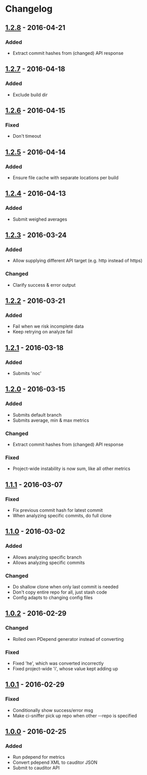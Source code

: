 # Changelog


## [1.2.8] - 2016-04-21
### Added
- Extract commit hashes from (changed) API response


## [1.2.7] - 2016-04-18
### Added
- Exclude build dir


## [1.2.6] - 2016-04-15
### Fixed
- Don't timeout


## [1.2.5] - 2016-04-14
### Added
- Ensure file cache with separate locations per build


## [1.2.4] - 2016-04-13
### Added
- Submit weighed averages


## [1.2.3] - 2016-03-24
### Added
- Allow supplying different API target (e.g. http instead of https)

### Changed
- Clarify success & error output


## [1.2.2] - 2016-03-21
### Added
- Fail when we risk incomplete data
- Keep retrying on analyze fail


## [1.2.1] - 2016-03-18
### Added
- Submits 'noc'


## [1.2.0] - 2016-03-15
### Added
- Submits default branch
- Submits average, min & max metrics

### Changed
- Extract commit hashes from (changed) API response

### Fixed
- Project-wide instability is now sum, like all other metrics


## [1.1.1] - 2016-03-07
### Fixed
- Fix previous commit hash for latest commit
- When analyzing specific commits, do full clone


## [1.1.0] - 2016-03-02
### Added
- Allows analyzing specific branch
- Allows analyzing specific commits

### Changed
- Do shallow clone when only last commit is needed
- Don't copy entire repo for all, just stash code
- Config adapts to changing config files


## [1.0.2] - 2016-02-29
### Changed
- Rolled own PDepend generator instead of converting

### Fixed
- Fixed 'he', which was converted incorrectly
- Fixed project-wide 'i', whose value kept adding up


## [1.0.1] - 2016-02-29
### Fixed
- Conditionally show success/error msg
- Make ci-sniffer pick up repo when other --repo is specified


## [1.0.0] - 2016-02-25
### Added
- Run pdepend for metrics
- Convert pdepend XML to cauditor JSON
- Submit to cauditor API


[1.0.0]: https://github.com/cauditor/php-analyzer/compare/cdcffeec68ccee59efdee5dd056ea5456b6e4b09...1.0.0
[1.0.1]: https://github.com/cauditor/php-analyzer/compare/1.0.0...1.0.1
[1.0.2]: https://github.com/cauditor/php-analyzer/compare/1.0.1...1.0.2
[1.1.0]: https://github.com/cauditor/php-analyzer/compare/1.0.2...1.1.0
[1.1.1]: https://github.com/cauditor/php-analyzer/compare/1.1.0...1.1.1
[1.2.0]: https://github.com/cauditor/php-analyzer/compare/1.1.1...1.2.0
[1.2.1]: https://github.com/cauditor/php-analyzer/compare/1.2.0...1.2.1
[1.2.2]: https://github.com/cauditor/php-analyzer/compare/1.2.1...1.2.2
[1.2.3]: https://github.com/cauditor/php-analyzer/compare/1.2.2...1.2.3
[1.2.4]: https://github.com/cauditor/php-analyzer/compare/1.2.3...1.2.4
[1.2.5]: https://github.com/cauditor/php-analyzer/compare/1.2.4...1.2.5
[1.2.6]: https://github.com/cauditor/php-analyzer/compare/1.2.5...1.2.6
[1.2.7]: https://github.com/cauditor/php-analyzer/compare/1.2.6...1.2.7
[1.2.8]: https://github.com/cauditor/php-analyzer/compare/1.2.7...1.2.8
